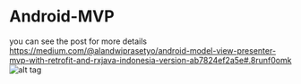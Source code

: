 # Android-MVP

you can see the post for more details
https://medium.com/@alandwiprasetyo/android-model-view-presenter-mvp-with-retrofit-and-rxjava-indonesia-version-ab7824ef2a5e#.8runf0omk
![alt tag](https://cdn-images-1.medium.com/max/800/1*yO4k8OW4j-En7ZnC3HIbGg.png)
